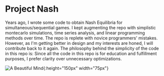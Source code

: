 # Project Nash
Years ago, I wrote some code to obtain Nash Equilibria for simultaneous/sequential games. I kept augmenting the repo with simplistic montecarlo simulations, time series analysis, and linear programming methods over time.
The repo is replete with novice programmers' mistakes. However, as I'm getting better in design and my interests are honed, I will contribute back to it again.
The philosophy behind the simplicity of the code in this repo is: Since all the code in this repo is for education and fulfillment purposes, I prefer clarity over unnecessary optimizations.

![A Beautiful Mind](https://i.ibb.co/ss3ttXH/a-beautiful-mind-john-nash.jpg){:height="150px" width="75px"}
